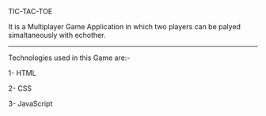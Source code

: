 TIC-TAC-TOE



It is a Multiplayer Game Application in which two players can be palyed simaltaneously with echother.


--------------------------------------------------------------------------------------------------------------------------------------



  
Technologies used in this Game are:-


1- HTML



2- CSS



3- JavaScript
